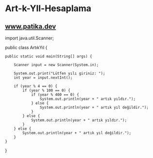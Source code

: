 # Art-k-YIl-Hesaplama
www.patika.dev
---------------------


import java.util.Scanner;

public class ArtıkYıl {

    public static void main(String[] args) {

        Scanner input = new Scanner(System.in);

        System.out.print("Lütfen yılı giriniz: ");
        int year = input.nextInt();

        if (year % 4 == 0) {
            if (year % 100 == 0) {
                if (year % 400 == 0) {
                    System.out.println(year + " artık yıldır.");
                } else {
                    System.out.println(year + " artık yıl değildir.");
                }
            } else {
                System.out.println(year + " artık yıldır.");
            }
        } else {
            System.out.println(year + " artık yıl değildir.");
        }
    }
}
